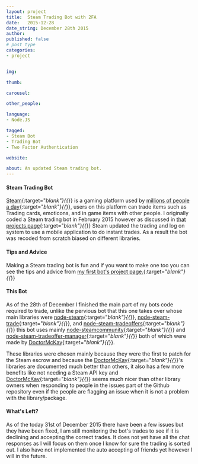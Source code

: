 ```yaml
---
layout: project
title:  Steam Trading Bot with 2FA
date:   2015-12-28
date_string: December 28th 2015
author:
published: false
# post type
categories:
- project


img:

thumb:

carousel:

other_people:

language:
- Node.JS

tagged:
- Steam Bot
- Trading Bot
- Two Factor Authentication

website:

about: An updated Steam trading bot.
---
```

#### Steam Trading Bot
[Steam](http://store.steampowered.com/){:target="_blank"}{{_}} is a gaming platform used by [millions of people a day](http://store.steampowered.com/stats/){:target="_blank"}{{_}}, users on this platform can trade items such as Trading cards, emoticons, and in game items with other people. I originally coded a Steam trading bot in February 2015 however as discussed in [that projects page](/project/steam-trading-bot){:target="_blank"}{{_}} Steam updated the trading and log on system to use a mobile application to do instant trades. As a result the bot was recoded from scratch biased on different libraries.

#### Tips and Advice
Making a Steam trading bot is fun and if you want to make one too you can see the tips and advice from [my first bot's project page.](https://acelewis.com/project/steam-trading-bot){:target="_blank"}{{_}}

#### This Bot
As of the 28th of December I finished the main part of my bots code required to trade, unlike the pervious bot that this one takes over whose main libraries were [node-steam](https://github.com/seishun/node-steam){:target="_blank"}{{_}}, [node-steam-trade](https://github.com/seishun/node-steam-trade){:target="_blank"}{{_}}, and [node-steam-tradeoffers](https://github.com/Alex7Kom/node-steam-tradeoffers){:target="_blank"}{{_}} this bot uses mainly [node-steamcommunity](https://github.com/DoctorMcKay/node-steamcommunity){:target="_blank"}{{_}} and [node-steam-tradeoffer-manager](https://github.com/DoctorMcKay/node-steam-tradeoffer-manager){:target="_blank"}{{_}} both of which were made by [DoctorMcKay](https://www.doctormckay.com/){:target="_blank"}{{_}}.

These libraries were chosen mainly because they were the first to patch for the Steam escrow and because the [DoctorMcKay](https://www.doctormckay.com/){:target="_blank"}{{_}}'s libraries are documented much better than others, it also has a few more benefits like not needing a Steam API key and [DoctorMcKay](https://www.doctormckay.com/){:target="_blank"}{{_}} seems much nicer than other library owners when responding to people in the issues part of the Github repository even if the people are flagging an issue when it is not a problem with the library/package.

#### What's Left?
As of the today 31st of December 2015 there have been a few issues but they have been fixed, I am still monitoring the bot's trades to see if it is declining and accepting the correct trades. It does not yet have all the chat responses as I will focus on them once I know for sure the trading is sorted out. I also have not implemented the auto accepting of friends yet however I will in the future.
